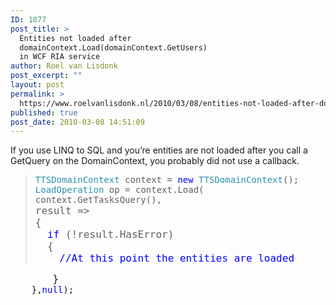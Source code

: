 ```yaml
---
ID: 1077
post_title: >
  Entities not loaded after
  domainContext.Load(domainContext.GetUsers)
  in WCF RIA service
author: Roel van Lisdonk
post_excerpt: ""
layout: post
permalink: >
  https://www.roelvanlisdonk.nl/2010/03/08/entities-not-loaded-after-domaincontext-loaddomaincontext-getusers-in-wcf-ria-service/
published: true
post_date: 2010-03-08 14:51:09
---
```

<p>If you use LINQ to SQL and you’re entities are not loaded after you call a GetQuery on the DomainContext, you probably did not use a callback.</p>  <blockquote>   <pre class="code"><span style="color: #2b91af">TTSDomainContext </span>context = <span style="color: blue">new </span><span style="color: #2b91af">TTSDomainContext</span>();
<span style="color: #2b91af">LoadOperation </span>op = context.Load(
context.GetTasksQuery(),
<font size="4">result =&gt;
{
  <span style="color: blue">if </span>(!result.HasError)
  {
    <span style="color: blue">//At this point the entities are loaded</span></font></pre>
</blockquote>

<pre class="code"><span style="color: blue"></span><font size="4">       }</font>
    },<span style="color: blue">null</span>); </pre>
<a href="http://11011.net/software/vspaste"></a><a href="http://11011.net/software/vspaste"></a>
